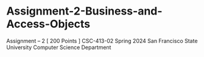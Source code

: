# Assignment-2-Business-and-Access-Objects
Assignment – 2 [ 200 Points ] CSC-413-02 Spring 2024 San Francisco State University Computer Science Department
